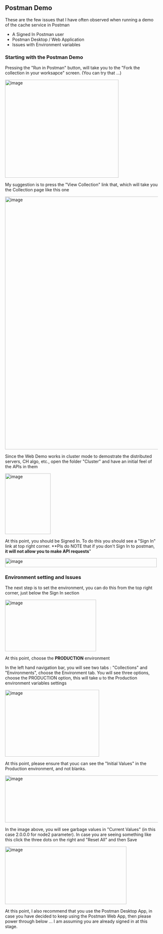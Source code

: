 ## Postman Demo ##
These are the few issues that I have often observed when running a demo of the cache service in Postman
  - A Signed In Postman user
  - Postman Desktop / Web Application
  - Issues with Environment variables

### Starting with the Postman Demo ###
Pressing the "Run in Postman" button, will take you to the "Fork the collection in your worksapce" screen. (You can try that ...) 

<img width="374" height="323" alt="image" src="https://github.com/user-attachments/assets/822d59e5-90eb-435b-9136-290421ed9e91" />


My suggestion is to press the "View Collection" link that, which will take you the Collection page like this one 

<img width="1845" height="833" alt="image" src="https://github.com/user-attachments/assets/6f73a752-9711-44c2-8444-d4353ff73e49" />

Since the Web Demo works in cluster mode to demostrate the distributed servers, CH algo, etc., open the folder "Cluster" and have an initial feel of the APIs in them

<img width="150" height="200" alt="image" src="https://github.com/user-attachments/assets/689d1fac-920a-4926-8d4b-eaa34145b4d3" />

At this point, you should be Signed In. To do this you should see a "Sign In" link at top right corner. **Pls do NOTE that if you don't Sign In to postman, __it will not allow you to make API requests__"

<img width="500" height="30" alt="image" src="https://github.com/user-attachments/assets/fc9be33c-b62a-4b3e-bfc1-6b00319fd086" />



### Environment setting and Issues ###
The next step is to set the environment, you can do this from the top right corner, just below the Sign In section

<img width="300" height="170" alt="image" src="https://github.com/user-attachments/assets/a20bc744-e484-4dff-926e-9e760ffa60c6" />

At this point, choose the __PRODUCTION__ environment

In the left hand navigation bar, you will see two tabs : "Collections" and "Environments", choose the Environment tab. You will see three options, choose the PRODUCTION option, this will take u to the Production environment variables settings

<img width="310" height="220" alt="image" src="https://github.com/user-attachments/assets/ac1c7b59-a900-4a54-98b3-5906dabda698" />

At this point, please ensure that youc can see the "Initial Values" in the Production environment, and not blanks.

<img width="600" height="155" alt="image" src="https://github.com/user-attachments/assets/31a7be13-fb2f-4f8f-9154-ac27c145defe" />

In the image above, you will see garbage values in "Current Values" (in this case 2.0.0.0 for node2 parameter). In case you are seeing something like this click the three dots on the right and "Reset All" and then Save 

<img width="400" height="190" alt="image" src="https://github.com/user-attachments/assets/7143e359-7175-4ce8-897f-5a473fd61323" />


At this point, I also recommend that you use the Postman Desktop App, in case you have decided to keep using the Postman Web App, then please power through below ... I am assuming you are already signed in at this stage.


